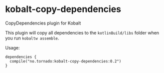 # kobalt-copy-dependencies
CopyDependencies plugin for Kobalt

This plugin will copy all dependencies to the `kotlinBuild/libs` folder when you run `kobaltw assemble`.

Usage:

    dependencies {
      compile("no.tornado:kobalt-copy-dependencies:0.2")
    }
  
